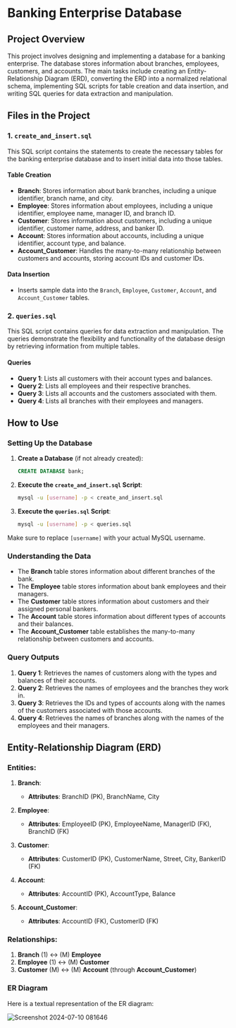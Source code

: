 # Banking Enterprise Database

## Project Overview
This project involves designing and implementing a database for a banking enterprise. The database stores information about branches, employees, customers, and accounts. The main tasks include creating an Entity-Relationship Diagram (ERD), converting the ERD into a normalized relational schema, implementing SQL scripts for table creation and data insertion, and writing SQL queries for data extraction and manipulation.

## Files in the Project

### 1. `create_and_insert.sql`
This SQL script contains the statements to create the necessary tables for the banking enterprise database and to insert initial data into those tables.

#### Table Creation
- **Branch**: Stores information about bank branches, including a unique identifier, branch name, and city.
- **Employee**: Stores information about employees, including a unique identifier, employee name, manager ID, and branch ID.
- **Customer**: Stores information about customers, including a unique identifier, customer name, address, and banker ID.
- **Account**: Stores information about accounts, including a unique identifier, account type, and balance.
- **Account_Customer**: Handles the many-to-many relationship between customers and accounts, storing account IDs and customer IDs.

#### Data Insertion
- Inserts sample data into the `Branch`, `Employee`, `Customer`, `Account`, and `Account_Customer` tables.

### 2. `queries.sql`
This SQL script contains queries for data extraction and manipulation. The queries demonstrate the flexibility and functionality of the database design by retrieving information from multiple tables.

#### Queries
- **Query 1**: Lists all customers with their account types and balances.
- **Query 2**: Lists all employees and their respective branches.
- **Query 3**: Lists all accounts and the customers associated with them.
- **Query 4**: Lists all branches with their employees and managers.

## How to Use

### Setting Up the Database
1. **Create a Database** (if not already created):
    ```sql
    CREATE DATABASE bank;
    ```

2. **Execute the `create_and_insert.sql` Script**:
    ```bash
    mysql -u [username] -p < create_and_insert.sql
    ```

3. **Execute the `queries.sql` Script**:
    ```bash
    mysql -u [username] -p < queries.sql
    ```

Make sure to replace `[username]` with your actual MySQL username.

### Understanding the Data
- The **Branch** table stores information about different branches of the bank.
- The **Employee** table stores information about bank employees and their managers.
- The **Customer** table stores information about customers and their assigned personal bankers.
- The **Account** table stores information about different types of accounts and their balances.
- The **Account_Customer** table establishes the many-to-many relationship between customers and accounts.

### Query Outputs
1. **Query 1**: Retrieves the names of customers along with the types and balances of their accounts.
2. **Query 2**: Retrieves the names of employees and the branches they work in.
3. **Query 3**: Retrieves the IDs and types of accounts along with the names of the customers associated with those accounts.
4. **Query 4**: Retrieves the names of branches along with the names of the employees and their managers.

## Entity-Relationship Diagram (ERD)

### Entities:
1. **Branch**: 
   - **Attributes**: BranchID (PK), BranchName, City

2. **Employee**: 
   - **Attributes**: EmployeeID (PK), EmployeeName, ManagerID (FK), BranchID (FK)

3. **Customer**: 
   - **Attributes**: CustomerID (PK), CustomerName, Street, City, BankerID (FK)

4. **Account**: 
   - **Attributes**: AccountID (PK), AccountType, Balance

5. **Account_Customer**: 
   - **Attributes**: AccountID (FK), CustomerID (FK)

### Relationships:
1. **Branch** (1) ↔ (M) **Employee**
2. **Employee** (1) ↔ (M) **Customer**
3. **Customer** (M) ↔ (M) **Account** (through **Account_Customer**)

### ER Diagram

Here is a textual representation of the ER diagram:

![Screenshot 2024-07-10 081646](https://github.com/IngaPosiunaite/Banking-Enterprise-Database-SQL/assets/119749457/51624a54-2e43-451c-bcde-4bc748334db5)
